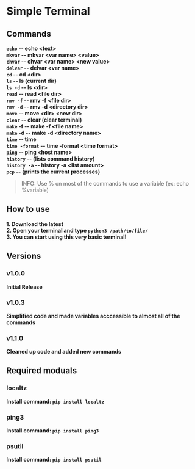 # Simple Terminal

## Commands
**```echo``` -- echo \<text\>\
```mkvar``` -- mkvar \<var name\> \<value\>\
```chvar``` -- chvar \<var name\> \<new value\>\
```delvar``` -- delvar \<var name\>\
```cd``` -- cd \<dir\>\
```ls``` -- ls (current dir)\
```ls -d``` -- ls \<dir>\
```read``` -- read \<file dir>\
```rmv -f``` -- rmv -f \<file dir>\
```rmv -d``` -- rmv -d \<directory dir>\
```move``` -- move \<dir\> \<new dir\>\
```clear``` -- clear (clear terminal)\
```make``` -f -- make -f \<file name\>\
```make``` -d -- make -d \<directory name\>\
```time``` -- time\
```time -format``` -- time -format \<time format\>\
```ping``` -- ping \<host name\>\
```history``` -- (lists command history)\
```history -a``` -- history -a \<list amount\>\
```pcp``` -- (prints the current processes)**

> INFO:
> Use % on most of the commands to use a variable (ex: echo %variable)

## How to use
**1. Download the latest\
2. Open your terminal and type ```python3 /path/to/file/```\
3. You can start using this very basic terminal!**
## Versions
### v1.0.0
**Initial Release**
### v1.0.3
**Simplified code and made variables acccessible to almost all of the commands**
### v1.1.0
**Cleaned up code and added new commands**

## Required moduals
### localtz
**Install command: ```pip install localtz```**
### ping3
**Install command: ```pip install ping3```**
### psutil
**Install command: ```pip install psutil```**
